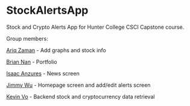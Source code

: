 # StockAlertsApp
Stock and Crypto Alerts App for Hunter College CSCI Capstone course.


Group members:


[Ariq Zaman](https://github.com/ariqzaman) - Add graphs and stock info

[Brian Nan](https://github.com/DogEnjoyer) - Portfolio

[Isaac Anzures](https://github.com/ianzures) - News screen

[Jimmy Wu](https://github.com/Jimmy-2) - Homepage screen and add/edit alerts screen

[Kevin Vo](https://github.com/monogear) - Backend stock and cryptocurrency data retrieval

